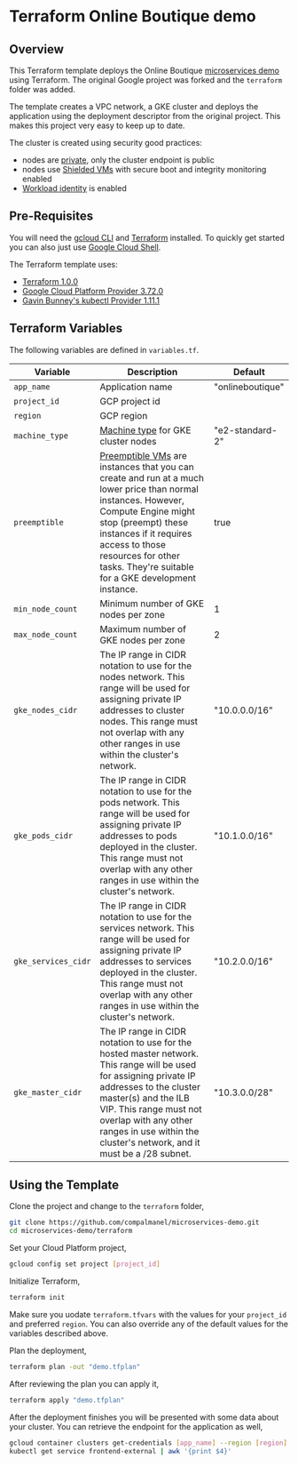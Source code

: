# Terraform Online Boutique demo

## Overview

This Terraform template deploys the Online Boutique [microservices demo](https://github.com/GoogleCloudPlatform/microservices-demo) using Terraform. The original Google project was forked and the `terraform` folder was added.

The template creates a VPC network, a GKE cluster and deploys the application using the deployment descriptor from the original project. This makes this project very easy to keep up to date.

The cluster is created using security good practices:

* nodes are [private](https://cloud.google.com/kubernetes-engine/docs/concepts/private-cluster-concept), only the cluster endpoint is public
* nodes use [Shielded VMs](https://cloud.google.com/kubernetes-engine/docs/how-to/shielded-gke-nodes) with secure boot and integrity monitoring enabled
* [Workload identity](https://cloud.google.com/kubernetes-engine/docs/how-to/workload-identity) is enabled

## Pre-Requisites

You will need the [gcloud CLI](https://cloud.google.com/sdk/gcloud) and [Terraform](https://learn.hashicorp.com/tutorials/terraform/install-cli) installed. To quickly get started you can also just use [Google Cloud Shell](https://shell.cloud.google.com).

The Terraform template uses:

* [Terraform 1.0.0](https://www.hashicorp.com/blog/announcing-hashicorp-terraform-1-0-general-availability)
* [Google Cloud Platform Provider 3.72.0](https://registry.terraform.io/providers/hashicorp/google/latest/docs)
* [Gavin Bunney's kubectl Provider 1.11.1](https://registry.terraform.io/providers/gavinbunney/kubectl/latest/docs)

## Terraform Variables

The following variables are defined in `variables.tf`.

| Variable | Description | Default |
|----------|-------------|---------|
| `app_name` | Application name | "onlineboutique" |
| `project_id` | GCP project id | |
| `region` | GCP region | |
| `machine_type` |  [Machine type](https://cloud.google.com/compute/docs/machine-types) for GKE cluster nodes | "e2-standard-2" |
| `preemptible` |  [Preemptible VMs](https://cloud.google.com/compute/docs/instances/preemptible) are instances that you can create and run at a much lower price than normal instances. However, Compute Engine might stop (preempt) these instances if it requires access to those resources for other tasks. They're suitable for a GKE development instance. | true |
| `min_node_count` | Minimum number of GKE nodes per zone | 1 |
| `max_node_count` | Maximum number of GKE nodes per zone | 2 |
| `gke_nodes_cidr` | The IP range in CIDR notation to use for the nodes network. This range will be used for assigning private IP addresses to cluster nodes. This range must not overlap with any other ranges in use within the cluster's network. | "10.0.0.0/16" |
| `gke_pods_cidr` | The IP range in CIDR notation to use for the pods network. This range will be used for assigning private IP addresses to pods deployed in the cluster. This range must not overlap with any other ranges in use within the cluster's network. | "10.1.0.0/16" |
| `gke_services_cidr` | The IP range in CIDR notation to use for the services network. This range will be used for assigning private IP addresses to services deployed in the cluster. This range must not overlap with any other ranges in use within the cluster's network. | "10.2.0.0/16" |
| `gke_master_cidr` | The IP range in CIDR notation to use for the hosted master network. This range will be used for assigning private IP addresses to the cluster master(s) and the ILB VIP. This range must not overlap with any other ranges in use within the cluster's network, and it must be a /28 subnet. | "10.3.0.0/28" |

## Using the Template

Clone the project and change to the `terraform` folder,

```sh
git clone https://github.com/compalmanel/microservices-demo.git
cd microservices-demo/terraform
```

Set your Cloud Platform project,

```sh
gcloud config set project [project_id]
```

Initialize Terraform,

```sh
terraform init
```

Make sure you uodate `terraform.tfvars` with the values for your `project_id` and preferred `region`. You can also override any of the default values for the variables described above.

Plan the deployment,

```sh
terraform plan -out "demo.tfplan"
```

After reviewing the plan you can apply it,

```sh
terraform apply "demo.tfplan"
```

After the deployment finishes you will be presented with some data about your cluster. You can retrieve the endpoint for the application as well,

```sh
gcloud container clusters get-credentials [app_name] --region [region] --project [project_id]
kubectl get service frontend-external | awk '{print $4}'
```
